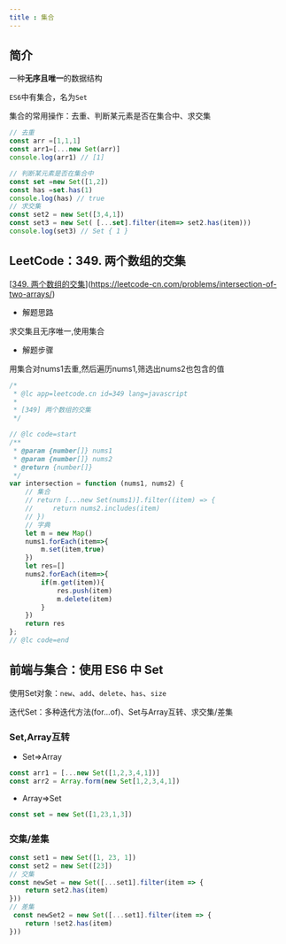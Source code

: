 ```yaml
---
title : 集合
---
```


## 简介

一种**无序且唯一**的数据结构

`ES6`中有集合，名为`Set`

集合的常用操作：去重、判断某元素是否在集合中、求交集

```js
// 去重
const arr =[1,1,1]
const arr1=[...new Set(arr)]
console.log(arr1) // [1]

// 判断某元素是否在集合中
const set =new Set([1,2])
const has =set.has(1) 
console.log(has) // true
// 求交集
const set2 = new Set([3,4,1])
const set3 = new Set( [...set].filter(item=> set2.has(item)))
console.log(set3) // Set { 1 }

```

## LeetCode：349. 两个数组的交集

[[349. 两个数组的交集](https://leetcode-cn.com/problems/intersection-of-two-arrays/)](https://leetcode-cn.com/problems/intersection-of-two-arrays/)

- 解题思路

 求交集且无序唯一,使用集合

- 解题步骤

 用集合对nums1去重,然后遍历nums1,筛选出nums2也包含的值

```js
/*
 * @lc app=leetcode.cn id=349 lang=javascript
 *
 * [349] 两个数组的交集
 */

// @lc code=start
/**
 * @param {number[]} nums1
 * @param {number[]} nums2
 * @return {number[]}
 */
var intersection = function (nums1, nums2) {
    // 集合
    // return [...new Set(nums1)].filter((item) => {
    //     return nums2.includes(item)
    // })
    // 字典
    let m = new Map()
    nums1.forEach(item=>{
        m.set(item,true)
    })
    let res=[]
    nums2.forEach(item=>{
        if(m.get(item)){
            res.push(item)
            m.delete(item)
        }
    })
    return res
};
// @lc code=end
```

## 前端与集合：使用 ES6 中 Set

使用Set对象：`new`、`add`、`delete`、`has`、`size`

迭代Set：多种迭代方法(for...of)、Set与Array互转、求交集/差集

### Set,Array互转

- Set=>Array

```js
const arr1 = [...new Set([1,2,3,4,1])]  
const arr2 = Array.form(new Set[1,2,3,4,1])
```

- Array=>Set

```js
const set = new Set([1,23,1,3])
```
### 交集/差集

```js
const set1 = new Set([1, 23, 1])
const set2 = new Set([23])
// 交集
const newSet = new Set([...set1].filter(item => {
    return set2.has(item)
}))
// 差集
 const newSet2 = new Set([...set1].filter(item => {
    return !set2.has(item)
}))
```

